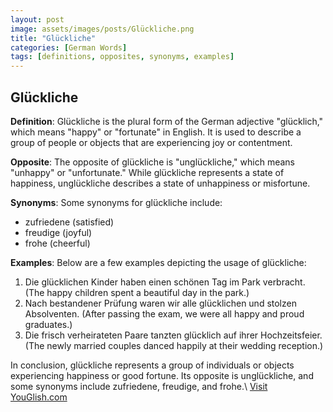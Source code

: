 ```yaml
---
layout: post
image: assets/images/posts/Glückliche.png
title: "Glückliche"
categories: [German Words]
tags: [definitions, opposites, synonyms, examples]
---
```


## Glückliche

**Definition**: 
Glückliche is the plural form of the German adjective "glücklich," which means "happy" or "fortunate" in English. It is used to describe a group of people or objects that are experiencing joy or contentment.

**Opposite**: 
The opposite of glückliche is "unglückliche," which means "unhappy" or "unfortunate." While glückliche represents a state of happiness, unglückliche describes a state of unhappiness or misfortune.

**Synonyms**: 
Some synonyms for glückliche include:

- zufriedene (satisfied)
- freudige (joyful)
- frohe (cheerful)

**Examples**: 
Below are a few examples depicting the usage of glückliche:

1. Die glücklichen Kinder haben einen schönen Tag im Park verbracht. (The happy children spent a beautiful day in the park.)
2. Nach bestandener Prüfung waren wir alle glücklichen und stolzen Absolventen. (After passing the exam, we were all happy and proud graduates.)
3. Die frisch verheirateten Paare tanzten glücklich auf ihrer Hochzeitsfeier. (The newly married couples danced happily at their wedding reception.)

In conclusion, glückliche represents a group of individuals or objects experiencing happiness or good fortune. Its opposite is unglückliche, and some synonyms include zufriedene, freudige, and frohe.\ <a id="yg-widget-0" class="youglish-widget" data-query="Glückliche" data-lang="german" data-components="8412" data-auto-start="0" data-bkg-color="theme_light" data-title="How%20to%20pronounce%20Glückliche%20in%20German"  rel="nofollow" href="https://youglish.com">Visit YouGlish.com</a><script async src="https://youglish.com/public/emb/widget.js" charset="utf-8"></script>